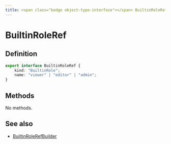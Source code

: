 ```yaml
---
title: <span class="badge object-type-interface"></span> BuiltinRoleRef
---
```

# <span class="badge object-type-interface"></span> BuiltinRoleRef

## Definition

```typescript
export interface BuiltinRoleRef {
	kind: "BuiltinRole";
	name: "viewer" | "editor" | "admin";
}

```
## Methods

No methods.
## See also

 * <span class="badge builder"></span> [BuiltinRoleRefBuilder](./builder-BuiltinRoleRefBuilder.md)
